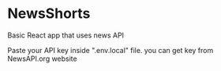 # NewsShorts
Basic React app that uses news API

Paste your API key inside ".env.local" file.
you can get key from NewsAPI.org website
